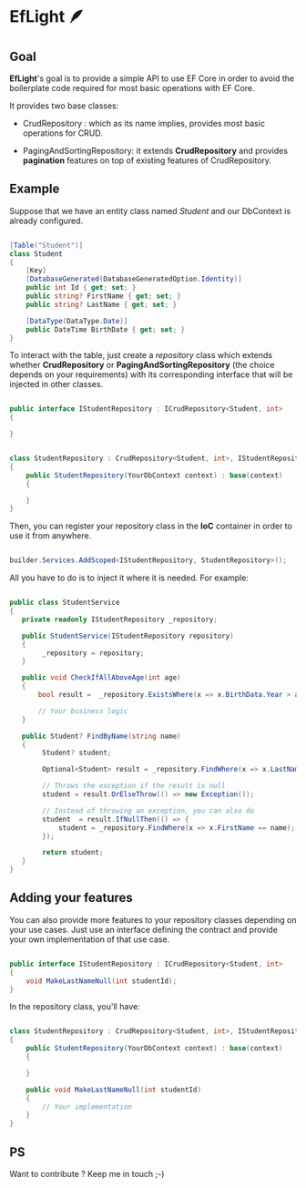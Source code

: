 # EfLight 🪶

## Goal

**EfLight**'s goal is to provide a simple API to use EF Core in order to avoid the boilerplate code required for most basic operations with EF Core.

It provides two base classes:

- CrudRepository : which as its name implies, provides most basic operations for CRUD.

- PagingAndSortingRepository: it extends **CrudRepository** and provides **pagination** features on top of existing features of CrudRepository.

## Example

Suppose that we have an entity class named _Student_ and our DbContext is already configured.

```cs

[Table("Student")]
class Student
{
    [Key]
    [DatabaseGenerated(DatabaseGeneratedOption.Identity)]
    public int Id { get; set; }
    public string? FirstName { get; set; }
    public string? LastName { get; set; }

    [DataType(DataType.Date)]
    public DateTime BirthDate { get; set; }
}

```

To interact with the table, just create a _repository_ class which extends whether **CrudRepository** or **PagingAndSortingRepository** (the choice depends on your requirements) with its corresponding interface that will be injected in other classes.

```cs

public interface IStudentRepository : ICrudRepository<Student, int>
{

}


class StudentRepository : CrudRepository<Student, int>, IStudentRepository
{
    public StudentRepository(YourDbContext context) : base(context)
    {

    }
}

```

Then, you can register your repository class in the **IoC** container in order to use it from anywhere.

```cs

builder.Services.AddScoped<IStudentRepository, StudentRepository>();

```

All you have to do is to inject it where it is needed. For example:

```cs

public class StudentService
{
   private readonly IStudentRepository _repository;

   public StudentService(IStudentRepository repository)
   {
        _repository = repository;
   }

   public void CheckIfAllAboveAge(int age)
   {
       bool result =  _repository.ExistsWhere(x => x.BirthData.Year > age);

       // Your business logic
   }

   public Student? FindByName(string name)
   {
        Student? student;

        Optional<Student> result = _repository.FindWhere(x => x.LastName == name);

        // Throws the exception if the result is null
        student = result.OrElseThrow(() => new Exception());

        // Instead of throwing an exception, you can also do
        student  = result.IfNullThen(() => {
            student = _repository.FindWhere(x => x.FirstName == name);
        });

        return student;
   }
}

```

## Adding your features

You can also provide more features to your repository classes depending on your use cases. Just use an interface defining the contract and provide your own implementation of that use case.

```cs

public interface IStudentRepository : ICrudRepository<Student, int>
{
    void MakeLastNameNull(int studentId);
}

```

In the repository class, you'll have:

```cs

class StudentRepository : CrudRepository<Student, int>, IStudentRepository
{
    public StudentRepository(YourDbContext context) : base(context)
    {

    }

    public void MakeLastNameNull(int studentId)
    {
        // Your implementation
    }
}

```

## PS

Want to contribute ? Keep me in touch ;-)
